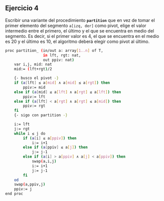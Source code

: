 ## Ejercicio 4
Escribir una variante del procedimiento **`partition`** que en vez de tomar el primer elemento del segmento `a[izq, der]` como pivot, elige el valor intermedio entre el primero, el último y el que se encuentra en medio del segmento. Es decir, si el primer valor es 4, el que se encuentra en el medio es 20 y el último
es 10, el algoritmo deberá elegir como pivot al último.

```bash
proc partition_ (in/out a: array[1..n] of T,
                 in lft, rgt: nat,
                 out ppiv: nat)
    var i,j, mid: nat
    mid:= (lft+rgt)/2

    {- busco el pivot -}
    if (a[lft] ≤ a[mid] ∧ a[mid] ≤ a[rgt]) then
        ppiv:= mid
    else if (a[mid] ≤ a[lft] ∧ a[rgt] ≤ a[lft]) then
        ppiv:= lft
    else if (a[lft] < a[rgt] ∧ a[rgt] ≤ a[mid]) then
        ppiv:= rgt
    fi
    {- sigo con partition -}

    i:= lft
    j:= rgt
    while i ≤ j do
        if (a[i] ≤ a[ppiv]) then
            i:= i+1
        else if (a[ppiv] ≤ a[j]) then
            j:= j-1
        else if (a[i] > a[ppiv] ∧ a[j] < a[ppiv]) then
            swap(a,i,j)
            i:= i+1
            j:= j-1
        fi
    od
    swap(a,ppiv,j)
    ppiv:= j
end proc
```